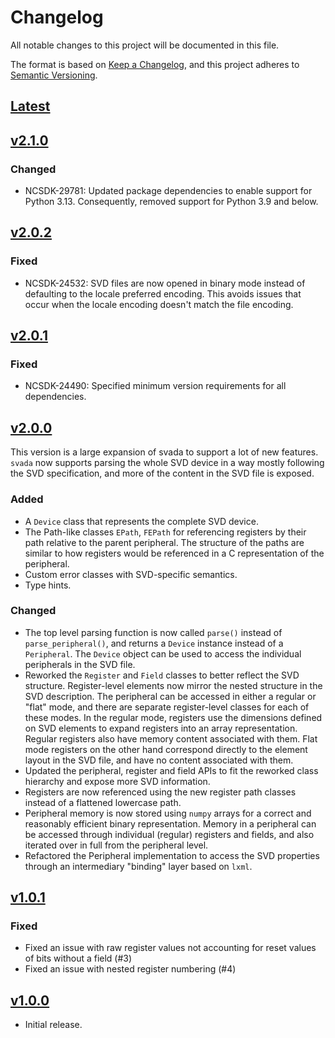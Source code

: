 # Changelog

All notable changes to this project will be documented in this file.

The format is based on [Keep a Changelog](https://keepachangelog.com/en/1.0.0/), and this project adheres to [Semantic Versioning](https://semver.org/spec/v2.0.0.html).

## [Latest](https://github.com/NordicSemiconductor/svada)

## [v2.1.0](https://github.com/NordicSemiconductor/svada/tree/v2.1.0)

### Changed

* NCSDK-29781: Updated package dependencies to enable support for Python 3.13.
  Consequently, removed support for Python 3.9 and below.

## [v2.0.2](https://github.com/NordicSemiconductor/svada/tree/v2.0.2)

### Fixed
* NCSDK-24532: SVD files are now opened in binary mode instead of defaulting to the locale preferred encoding.
  This avoids issues that occur when the locale encoding doesn't match the file encoding.

## [v2.0.1](https://github.com/NordicSemiconductor/svada/tree/v2.0.1)

### Fixed
* NCSDK-24490: Specified minimum version requirements for all dependencies.

## [v2.0.0](https://github.com/NordicSemiconductor/svada/tree/v2.0.0)

This version is a large expansion of svada to support a lot of new features.
`svada` now supports parsing the whole SVD device in a way mostly following the SVD specification, and more of the content in the SVD file is exposed.

### Added
* A `Device` class that represents the complete SVD device.
* The Path-like classes `EPath`, `FEPath` for referencing registers by their path relative to the parent peripheral.
  The structure of the paths are similar to how registers would be referenced in a C representation of the peripheral.
* Custom error classes with SVD-specific semantics.
* Type hints.

### Changed
* The top level parsing function is now called `parse()` instead of `parse_peripheral()`, and returns a `Device` instance instead of a `Peripheral`.
  The `Device` object can be used to access the individual peripherals in the SVD file.
* Reworked the `Register` and `Field` classes to better reflect the SVD structure.
  Register-level elements now mirror the nested structure in the SVD description.
  The peripheral can be accessed in either a regular or "flat" mode, and there are separate register-level classes for each of these modes.
  In the regular mode, registers use the dimensions defined on SVD elements to expand registers into an array representation.
  Regular registers also have memory content associated with them.
  Flat mode registers on the other hand correspond directly to the element layout in the SVD file, and have no content associated with them.
* Updated the peripheral, register and field APIs to fit the reworked class hierarchy and expose more SVD information.
* Registers are now referenced using the new register path classes instead of a flattened lowercase path.
* Peripheral memory is now stored using `numpy` arrays for a correct and reasonably efficient binary representation.
  Memory in a peripheral can be accessed through individual (regular) registers and fields, and also iterated over in full from the peripheral level.
* Refactored the Peripheral implementation to access the SVD properties through an intermediary "binding" layer based on `lxml`.

## [v1.0.1](https://github.com/nordicsemiconductor/svada/tree/v1.0.1)

### Fixed

* Fixed an issue with raw register values not accounting for reset values of bits without a field (#3)
* Fixed an issue with nested register numbering (#4)

## [v1.0.0](https://github.com/nordicsemiconductor/svada/tree/v1.0.0)

* Initial release.
